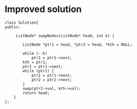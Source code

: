# Improved solution



    class Solution{
    public:

         ListNode* swapNodes(ListNode* head, int k) {

            ListNode *ptr1 = head, *ptr2 = head, *kth = NULL;

            while (--k)
                ptr1 = ptr1->next;
            kth = ptr1;
            ptr1 = ptr1->next;
            while (ptr1) {
                ptr1 = ptr1->next;
                ptr2 = ptr2->next;
            }
            swap(ptr2->val, kth->val);
            return head;
        }
    };

